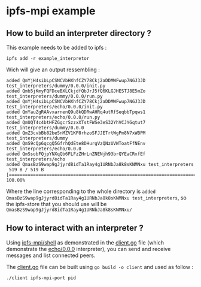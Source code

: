 # ipfs-mpi example

## How to build an interpreter directory ?

This example needs to be added to ipfs :

```
ipfs add -r example_interpretor
```

Wich will give an output ressembling :

```
added QmYjH4sibLpCSNCVbHXhfCZY78Ckj2aDDMWFwup7NGJ3JD test_interpreters/dummy/0.0.0/init.py
added Qmb5jKmyFQFDceBXLCkjdfQbJrJ5fQ6KLGJHESTJ8E5mZo test_interpreters/dummy/0.0.0/run.py
added QmYjH4sibLpCSNCVbHXhfCZY78Ckj2aDDMWFwup7NGJ3JD test_interpreters/echo/0.0.0/init.py
added QmYauZgRAAvxarnenQ9u8kQDRwAHRq4utRfSeqbbTpqws1 test_interpreters/echo/0.0.0/run.py
added QmUQT4c4btHFZGgcrSzzxXTstFWSe3eS32YhVCJYGqtut7 test_interpreters/dummy/0.0.0
added QmZ3cvbBb82beSnMZV1KP8rhzoSFJJETrtWgPm8N7xWBPM test_interpreters/dummy
added QmS9cQp6qcgQ5GfrhQdEte8DHurgVzQNzUVWToatFfNEnv test_interpreters/echo/0.0.0
added QmSsobFQjpYNXqQb6FLFzZHrLnZNENjh93brQYEaCRxfEf test_interpreters/echo
added QmasBzS9wap9gJjyrd8idTa1Ray4g1URNbJa8k8sKNMNxu test_interpreters
 519 B / 519 B [======================================================================================================================================] 100.00%
```

Where the line corresponding to the whole directory is `added QmasBzS9wap9gJjyrd8idTa1Ray4g1URNbJa8k8sKNMNxu test_interpreters`, so the ipfs-store that you should use will be `QmasBzS9wap9gJjyrd8idTa1Ray4g1URNbJa8k8sKNMNxu/`

## How to interact with an interpreter ?

Using [ipfs-mpi/shell](../shell) as demonstrated in the [client.go](./) file (which demonstrate the [echo/0.0.0](./test_interpreters/echo/0.0.0) interpreter), you can send and receive messages and list connected peers.

The [client.go](./) file can be built using `go build -o client` and used as follow :

```
./client ipfs-mpi-port pid
```
